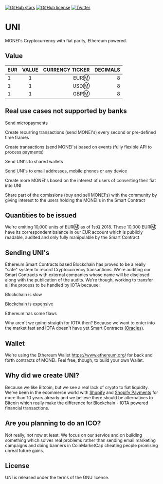 [![GitHub stars](https://img.shields.io/github/stars/MONEI/UNI.svg)](https://github.com/MONEI/UNI/stargazers)
[![GitHub license](https://img.shields.io/badge/license-AGPL-blue.svg)](https://raw.githubusercontent.com/MONEI/UNI/master/LICENSE)
[![Twitter](https://img.shields.io/twitter/url/https/github.com/MONEI/UNI/.svg?style=social)](https://twitter.com/intent/tweet?text=Wow:&url=%5Bobject%20Object%5D)

UNI
=====================================

MONEI's Cryptocurrency with fiat parity, Ethereum powered.

## Value

| EUR        | VALUE           | CURRENCY TICKER | DECIMALS |
| ------------- |:-------------:| -----:| -----:|
| 1      | 1 | EURⓂ | 8
| 1      | 1 | USDⓂ | 8
| 1      | 1 | GBPⓂ | 8


## Real use cases not supported by banks

Send micropayments

Create recurring transactions (send MONEI's) every second or pre-defined time frames

Create transactions (send MONEI's) based on events (fully flexible API to process payments)

Send UNI's to shared wallets

Send UNI's to email addresses, mobile phones or any device

Create more MONEI's based on the interest of users of converting their fiat into UNI

Share part of the comissions (buy and sell MONEI's) with the community by giving interest to the users holding the MONEI's in the Smart Contract

## Quantities to be issued

We're emiting 10,000 units of EURⓂ as of 1stQ 2018. These 10,000 EURⓂ have its correspondent balance in our EUR account which is publicly readable, audited and only fully manipulable by the Smart Contract.

## Sending UNI's

Ethereum Smart Contracts based Blockchain has proved to be a really "safe" system to record Cryptocurrency transactions. We're auditing our Smart Contracts with external companies whose name will be disclosed along with the publication of the audits. We're though, working to transfer all the process to be handled by IOTA because:

Blockchain is slow

Blockchain is expensive

Ethereum has some flaws

Why aren't we going straigth for IOTA then? Because we want to enter into the market fast and IOTA doesn't have yet Smart Contracts [(Oracles)](https://blog.iota.org/iota-development-roadmap-74741f37ed01).

## Wallet

We're using the Ethereum Wallet https://www.ethereum.org/ for back and forth contracts of MONEI. Feel free, though, to build your own Wallet.

## Why did we create UNI?

Because we like Bitcoin, but we see a real lack of crypto to fiat liquidity. We've been in the ecommerce world with [Shopify](https://shopify.com) and [Shopify Payments](https://monei.net) for more than 10 years already and we believe there should be alternatives to Bitcoin which really make the difference for Blockchain - IOTA powered financial transactions.

## Are you planning to do an ICO?

Not really, not now at least. We focus on our service and on building something which solves real problems rather than sending email marketing campaigns and doing banners in CoinMarketCap cheating people promising unreal future gains.


License
-------

UNI is released under the terms of the GNU license.
